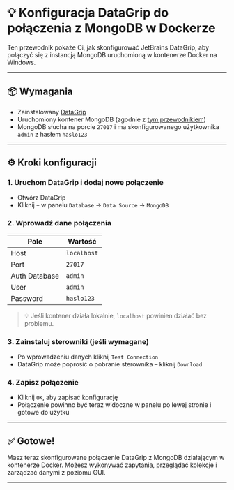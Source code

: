 # 💡 Konfiguracja DataGrip do połączenia z MongoDB w Dockerze

Ten przewodnik pokaże Ci, jak skonfigurować JetBrains DataGrip, aby połączyć się z instancją MongoDB uruchomioną w kontenerze Docker na Windows.

---

## 📦 Wymagania

- Zainstalowany [DataGrip](https://www.jetbrains.com/datagrip/)
- Uruchomiony kontener MongoDB (zgodnie z [tym przewodnikiem](./mongo_docker.md))
- MongoDB słucha na porcie `27017` i ma skonfigurowanego użytkownika `admin` z hasłem `haslo123`

---

## ⚙️ Kroki konfiguracji

### 1. Uruchom DataGrip i dodaj nowe połączenie
- Otwórz DataGrip
- Kliknij `+` w panelu `Database` → `Data Source` → `MongoDB`

### 2. Wprowadź dane połączenia

| Pole | Wartość |
|------|---------|
| Host | `localhost` |
| Port | `27017` |
| Auth Database | `admin` |
| User | `admin` |
| Password | `haslo123` |

> 💡 Jeśli kontener działa lokalnie, `localhost` powinien działać bez problemu.

### 3. Zainstaluj sterowniki (jeśli wymagane)
- Po wprowadzeniu danych kliknij `Test Connection`
- DataGrip może poprosić o pobranie sterownika – kliknij `Download`

### 4. Zapisz połączenie
- Kliknij `OK`, aby zapisać konfigurację
- Połączenie powinno być teraz widoczne w panelu po lewej stronie i gotowe do użytku

---

## ✅ Gotowe!

Masz teraz skonfigurowane połączenie DataGrip z MongoDB działającym w kontenerze Docker. Możesz wykonywać zapytania, przeglądać kolekcje i zarządzać danymi z poziomu GUI.

---

